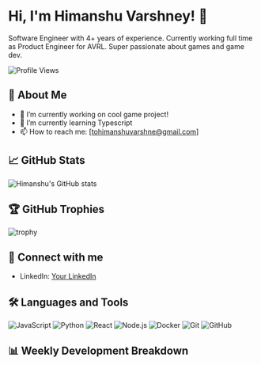 # Hi, I'm Himanshu Varshney! 👋
Software Engineer with 4+ years of experience. Currently working full time as Product Engineer for AVRL. Super passionate about games and game dev.

![Profile Views](https://komarev.com/ghpvc/?username=varshney-himanshu&color=blue)

## 🚀 About Me
- 🔭 I’m currently working on cool game project!
- 🌱 I’m currently learning Typescript
- 📫 How to reach me: [tohimanshuvarshne@gmail.com]

## 📈 GitHub Stats
![Himanshu's GitHub stats](https://github-readme-stats.vercel.app/api?username=varshney-himanshu&show_icons=true&theme=radical)

## 🏆 GitHub Trophies
![trophy](https://github-profile-trophy.vercel.app/?username=varshney-himanshu&theme=onedark)

## 💼 Connect with me
- LinkedIn: [Your LinkedIn](https://www.linkedin.com/in/varshney-himanshu)

## 🛠 Languages and Tools
![JavaScript](https://img.shields.io/badge/-JavaScript-000?&logo=JavaScript)
![Python](https://img.shields.io/badge/-Python-000?&logo=Python)
![React](https://img.shields.io/badge/-React-000?&logo=React)
![Node.js](https://img.shields.io/badge/-Node.js-000?&logo=Node.js)
![Docker](https://img.shields.io/badge/-Docker-000?&logo=Docker)
![Git](https://img.shields.io/badge/-Git-000?&logo=Git)
![GitHub](https://img.shields.io/badge/-GitHub-000?&logo=GitHub)

## 📊 Weekly Development Breakdown
<!--START_SECTION:waka-->
<!--END_SECTION:waka-->
